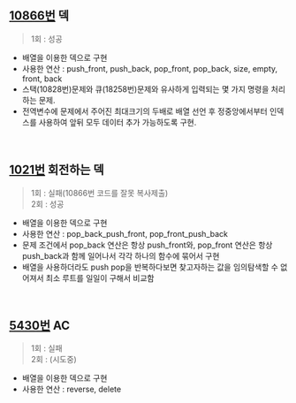 ## [10866번](https://www.acmicpc.net/problem/10866) 덱
> 1회 : 성공
- 배열을 이용한 덱으로 구현
- 사용한 연산 : push_front, push_back, pop_front, pop_back, size, empty, front, back
- 스택(10828번)문제와 큐(18258번)문제와 유사하게 입력되는 몇 가지 명령을 처리하는 문제.
- 전역변수에 문제에서 주어진 최대크기의 두배로 배열 선언 후 정중앙에서부터 인덱스를 사용하여 앞뒤 모두 데이터 추가 가능하도록 구현.
<br>

## [1021번](https://www.acmicpc.net/problem/1021) 회전하는 덱
> 1회 : 실패(10866번 코드를 잘못 복사제출) <br>
> 2회 : 성공
- 배열을 이용한 덱으로 구현
- 사용한 연산 : pop_back_push_front, pop_front_push_back
- 문제 조건에서 pop_back 연산은 항상 push_front와, pop_front 연산은 항상 push_back과 함께 일어나서 각각 하나의 함수에 묶어서 구현
- 배열을 사용하더라도 push pop을 반복하다보면 찾고자하는 값을 임의탐색할 수 없어져서 최소 루트를 일일이 구해서 비교함
<br>

## [5430번](https://www.acmicpc.net/problem/5430) AC
> 1회 : 실패 <br>
> 2회 : (시도중)
- 배열을 이용한 덱으로 구현
- 사용한 연산 : reverse, delete
<br>
